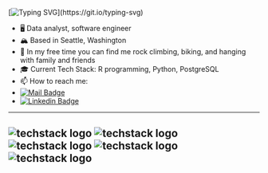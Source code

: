 [![Typing SVG](https://readme-typing-svg.demolab.com?font=Fira+Code&pause=1000&width=435&lines=Hi!%2C+I'm+Laura!)](https://git.io/typing-svg)
- 🖥 Data analyst, software engineer
- 🏔 Based in Seattle, Washington 
- 🌱 In my free time you can find me rock climbing, biking, and hanging with family and friends
- 🎓 Current Tech Stack: R programming, Python, PostgreSQL
- 📫 How to reach me:
- [![Mail Badge](https://img.shields.io/badge/-Gmail-c0392b?style=flat&labelColor=c0392b&logo=gmail&logoColor=white)](mailto:laura.hope.se@gmail.com)
- [![Linkedin Badge](https://img.shields.io/badge/-LinkedIn-blue?style=flat&logo=Linkedin&logoColor=white)](https://www.linkedin.com/in/laura-hope-softwaredev/)
---
![techstack logo](https://readme-components.vercel.app/api?component=logo&logo=R&text=true&animation=spin)
![techstack logo](https://readme-components.vercel.app/api?component=logo&logo=postgresql&text=true&animation=spin)
![techstack logo](https://readme-components.vercel.app/api?component=logo&logo=python&text=true&animation=spin)
![techstack logo](https://readme-components.vercel.app/api?component=logo&logo=csharp&text=true&animation=spin)
![techstack logo](https://readme-components.vercel.app/api?component=logo&logo=react&text=true&animation=spin)
---

